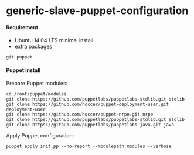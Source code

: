 generic-slave-puppet-configuration
===========================

#### Requirement

* Ubuntu 14.04 LTS minimal install
* extra packages
```
git puppet
```

#### Puppet install

Prepare Puppet modules:
```
cd /root/puppet/modules
git clone https://github.com/puppetlabs/puppetlabs-stdlib.git stdlib
git clone https://github.com/hoccer/puppet-deployment-user.git deployment-user
git clone https://github.com/hoccer/puppet-nrpe.git nrpe
git clone https://github.com/puppetlabs/puppetlabs-stdlib.git stdlib
git clone https://github.com/puppetlabs/puppetlabs-java.git java
```

Apply Puppet configuration:

```
puppet apply init.pp --no-report --modulepath modules --verbose
```
